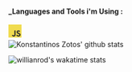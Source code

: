 <!--
**zotosk/zotosk** is a ✨ _special_ ✨ repository because its `README.md` (this file) appears on your GitHub profile. -->

#### _Languages and Tools i'm Using :

<img align="left" alt="JavaScript" width="26px" src="https://raw.githubusercontent.com/github/explore/80688e429a7d4ef2fca1e82350fe8e3517d3494d/topics/javascript/javascript.png" />
<br/>


![Konstantinos Zotos' github stats](https://github-readme-stats.vercel.app/api?username=zotosk&show_icons=true&theme=vue-dark&count_private=true&include_all_commits=true&hide=contribs,prs,issues)

![willianrod's wakatime stats](https://github-readme-stats.vercel.app/api/wakatime?username=kzotos)
